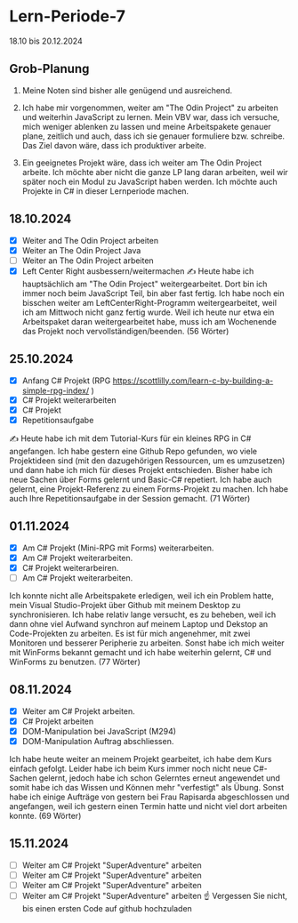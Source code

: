 # Lern-Periode-7


18.10 bis 20.12.2024

## Grob-Planung

1. Meine Noten sind bisher alle genügend und ausreichend.
  
2. Ich habe mir vorgenommen, weiter am "The Odin Project" zu arbeiten und weiterhin JavaScript zu lernen. Mein VBV war, dass ich versuche, mich weniger ablenken zu lassen und meine Arbeitspakete genauer plane, zeitlich und auch, dass ich sie genauer formuliere bzw. schreibe. Das Ziel davon wäre, dass ich produktiver arbeite.
  
3. Ein geeignetes Projekt wäre, dass ich weiter am The Odin Project arbeite. Ich möchte aber nicht die ganze LP lang daran arbeiten, weil wir später noch ein Modul zu JavaScript haben werden. Ich möchte auch Projekte in C# in dieser Lernperiode machen.
  

## 18.10.2024

- [x] Weiter and The Odin Project arbeiten
- [x] Weiter an The Odin Project Java
- [ ] Weiter an The Odin Project arbeiten
- [x] Left Center Right ausbessern/weitermachen
✍️ Heute habe ich hauptsächlich am "The Odin Project" weitergearbeitet. Dort bin ich immer noch beim JavaScript Teil, bin aber fast fertig. Ich habe noch ein bisschen weiter am LeftCenterRight-Programm weitergearbeitet, weil ich am Mittwoch nicht ganz fertig wurde. Weil ich heute nur etwa ein Arbeitspaket daran weitergearbeitet habe, muss ich am Wochenende das Projekt noch vervollständigen/beenden. (56 Wörter)

## 25.10.2024

- [x] Anfang C# Projekt (RPG https://scottlilly.com/learn-c-by-building-a-simple-rpg-index/ )
- [x] C# Projekt weiterarbeiten
- [x] C# Projekt
- [x] Repetitionsaufgabe

✍️ Heute habe ich mit dem Tutorial-Kurs für ein kleines RPG in C# angefangen. Ich habe gestern eine Github Repo gefunden, wo viele Projektideen sind (mit den dazugehörigen Ressourcen, um es umzusetzen) und dann habe ich mich für dieses Projekt entschieden. Bisher habe ich neue Sachen über Forms gelernt und Basic-C# repetiert. Ich habe auch gelernt, eine Projekt-Referenz zu einem Forms-Projekt zu machen. Ich habe auch Ihre Repetitionsaufgabe in der Session gemacht. (71 Wörter)

## 01.11.2024

- [x] Am C# Projekt (Mini-RPG mit Forms) weiterarbeiten.
- [x] Am C# Projekt weiterarbeiten.
- [x] C# Projekt weiterarbeiren.
- [ ] Am C# Projekt weiterarbeiten.

Ich konnte nicht alle Arbeitspakete erledigen, weil ich ein Problem hatte, mein Visual Studio-Projekt über Github mit meinem Desktop zu synchronisieren. Ich habe relativ lange versucht, es zu beheben, weil ich dann ohne viel Aufwand synchron auf meinem Laptop und Dekstop an Code-Projekten zu arbeiten. Es ist für mich angenehmer, mit zwei Monitoren und besserer Peripherie zu arbeiten.
Sonst habe ich mich weiter mit WinForms bekannt gemacht und ich habe weiterhin gelernt, C# und WinForms zu benutzen. (77 Wörter)

## 08.11.2024

- [x] Weiter am C# Projekt arbeiten.
- [x] C# Projekt arbeiten
- [x] DOM-Manipulation bei JavaScript (M294)
- [x] DOM-Manipulation Auftrag abschliessen.

Ich habe heute weiter an meinem Projekt gearbeitet, ich habe dem Kurs einfach gefolgt. 
Leider habe ich beim Kurs immer noch nicht neue C#-Sachen gelernt, jedoch habe ich schon Gelerntes erneut angewendet und somit habe ich das Wissen und Können mehr "verfestigt" als Übung. 
Sonst habe ich einige Aufträge von gestern bei Frau Rapisarda abgeschlossen und angefangen, weil ich gestern einen Termin hatte und nicht viel dort arbeiten konnte. (69 Wörter)

## 15.11.2024

- [ ] Weiter am C# Projekt "SuperAdventure" arbeiten 
- [ ] Weiter am C# Projekt "SuperAdventure" arbeiten 
- [ ] Weiter am C# Projekt "SuperAdventure" arbeiten 
- [ ] Weiter am C# Projekt "SuperAdventure" arbeiten 
☝️ Vergessen Sie nicht, bis einen ersten Code auf github hochzuladen
